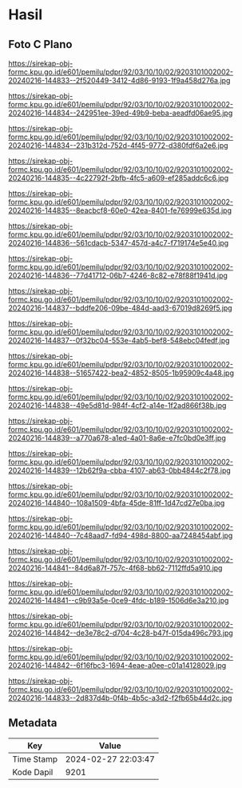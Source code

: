 # Hasil

## Foto C Plano

https://sirekap-obj-formc.kpu.go.id/e601/pemilu/pdpr/92/03/10/10/02/9203101002002-20240216-144833--2f520449-3412-4d86-9193-1f9a458d276a.jpg

https://sirekap-obj-formc.kpu.go.id/e601/pemilu/pdpr/92/03/10/10/02/9203101002002-20240216-144834--242951ee-39ed-49b9-beba-aeadfd06ae95.jpg

https://sirekap-obj-formc.kpu.go.id/e601/pemilu/pdpr/92/03/10/10/02/9203101002002-20240216-144834--231b312d-752d-4f45-9772-d380fdf6a2e6.jpg

https://sirekap-obj-formc.kpu.go.id/e601/pemilu/pdpr/92/03/10/10/02/9203101002002-20240216-144835--4c22792f-2bfb-4fc5-a609-ef285addc6c6.jpg

https://sirekap-obj-formc.kpu.go.id/e601/pemilu/pdpr/92/03/10/10/02/9203101002002-20240216-144835--8eacbcf8-60e0-42ea-8401-fe76999e635d.jpg

https://sirekap-obj-formc.kpu.go.id/e601/pemilu/pdpr/92/03/10/10/02/9203101002002-20240216-144836--561cdacb-5347-457d-a4c7-f719174e5e40.jpg

https://sirekap-obj-formc.kpu.go.id/e601/pemilu/pdpr/92/03/10/10/02/9203101002002-20240216-144836--77d41712-06b7-4246-8c82-e78f88f1941d.jpg

https://sirekap-obj-formc.kpu.go.id/e601/pemilu/pdpr/92/03/10/10/02/9203101002002-20240216-144837--bddfe206-09be-484d-aad3-67019d8269f5.jpg

https://sirekap-obj-formc.kpu.go.id/e601/pemilu/pdpr/92/03/10/10/02/9203101002002-20240216-144837--0f32bc04-553e-4ab5-bef8-548ebc04fedf.jpg

https://sirekap-obj-formc.kpu.go.id/e601/pemilu/pdpr/92/03/10/10/02/9203101002002-20240216-144838--51657422-bea2-4852-8505-1b95909c4a48.jpg

https://sirekap-obj-formc.kpu.go.id/e601/pemilu/pdpr/92/03/10/10/02/9203101002002-20240216-144838--49e5d81d-984f-4cf2-a14e-1f2ad866f38b.jpg

https://sirekap-obj-formc.kpu.go.id/e601/pemilu/pdpr/92/03/10/10/02/9203101002002-20240216-144839--a770a678-a1ed-4a01-8a6e-e7fc0bd0e3ff.jpg

https://sirekap-obj-formc.kpu.go.id/e601/pemilu/pdpr/92/03/10/10/02/9203101002002-20240216-144839--12b62f9a-cbba-4107-ab63-0bb4844c2f78.jpg

https://sirekap-obj-formc.kpu.go.id/e601/pemilu/pdpr/92/03/10/10/02/9203101002002-20240216-144840--108a1509-4bfa-45de-81ff-1d47cd27e0ba.jpg

https://sirekap-obj-formc.kpu.go.id/e601/pemilu/pdpr/92/03/10/10/02/9203101002002-20240216-144840--7c48aad7-fd94-498d-8800-aa7248454abf.jpg

https://sirekap-obj-formc.kpu.go.id/e601/pemilu/pdpr/92/03/10/10/02/9203101002002-20240216-144841--84d6a87f-757c-4f68-bb62-7112ffd5a910.jpg

https://sirekap-obj-formc.kpu.go.id/e601/pemilu/pdpr/92/03/10/10/02/9203101002002-20240216-144841--c9b93a5e-0ce9-4fdc-b189-1506d6e3a210.jpg

https://sirekap-obj-formc.kpu.go.id/e601/pemilu/pdpr/92/03/10/10/02/9203101002002-20240216-144842--de3e78c2-d704-4c28-b47f-015da496c793.jpg

https://sirekap-obj-formc.kpu.go.id/e601/pemilu/pdpr/92/03/10/10/02/9203101002002-20240216-144842--6f16fbc3-1694-4eae-a0ee-c01a14128029.jpg

https://sirekap-obj-formc.kpu.go.id/e601/pemilu/pdpr/92/03/10/10/02/9203101002002-20240216-144833--2d837d4b-0f4b-4b5c-a3d2-f2fb65b44d2c.jpg


## Metadata

| Key        | Value               |
| ---------- | ------------------- |
| Time Stamp | 2024-02-27 22:03:47 |
| Kode Dapil | 9201                |



